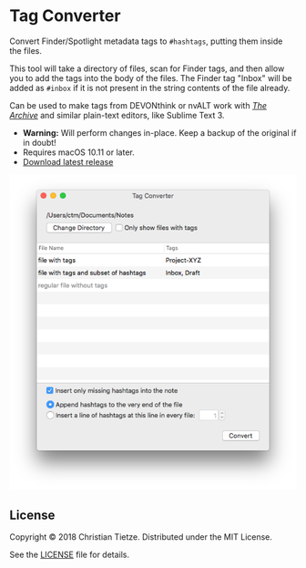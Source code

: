 # Tag Converter

Convert Finder/Spotlight metadata tags to `#hashtags`, putting them inside the files.

This tool will take a directory of files, scan for Finder tags, and then allow you to add the tags into the body of the files. The Finder tag "Inbox" will be added as `#inbox` if it is not present in the string contents of the file already.

Can be used to make tags from DEVONthink or nvALT work with [_The Archive_](https://zettelkasten.de/the-archive/) and similar plain-text editors, like Sublime Text 3.

- **Warning:** Will perform changes in-place. Keep a backup of the original if in doubt!
- Requires macOS 10.11 or later.
- [Download latest release](https://github.com/Zettelkasten-Method/macOS-Tag-Converter/releases/latest)

![](assets/screenshot.png)

## License

Copyright &copy; 2018 Christian Tietze. Distributed under the MIT License.

See the [LICENSE](/LICENSE) file for details.
